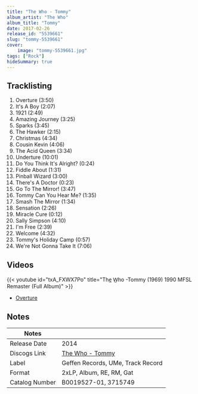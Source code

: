 ```yaml
---
title: "The Who - Tommy"
album_artist: "The Who"
album_title: "Tommy"
date: 2017-02-26
release_id: "5539661"
slug: "tommy-5539661"
cover:
    image: "tommy-5539661.jpg"
tags: ["Rock"]
hideSummary: true
---
```


## Tracklisting
1. Overture (3:50)
2. It's A Boy (2:07)
3. 1921 (2:49)
4. Amazing Journey (3:25)
5. Sparks (3:45)
6. The Hawker (2:15)
7. Christmas (4:34)
8. Cousin Kevin (4:06)
9. The Acid Queen (3:34)
10. Underture (10:01)
11. Do You Think It's Alright? (0:24)
12. Fiddle About (1:31)
13. Pinball Wizard (3:00)
14. There's A Doctor (0:23)
15. Go To The Mirror! (3:47)
16. Tommy Can You Hear Me? (1:35)
17. Smash The Mirror (1:34)
18. Sensation (2:26)
19. Miracle Cure (0:12)
20. Sally Simpson (4:10)
21. I'm Free (2:39)
22. Welcome (4:32)
23. Tommy's Holiday Camp (0:57)
24. We're Not Gonna Take It (7:06)

## Videos
{{< youtube id="txA_FXWX7Po" title="The̲ W̲ho -Tommy (1969) 1990 MFSL Remaster (Full Album)" >}}
- [Overture](https://www.youtube.com/watch?v=MPUDqqINVXE)

## Notes

| Notes          |             |
| ---------------| ----------- |
| Release Date   | 2014 |
| Discogs Link   | [The Who - Tommy](https://www.discogs.com/release/5539661) |
| Label          | Geffen Records, UMe, Track Record |
| Format         | 2xLP, Album, RE, RM, Gat |
| Catalog Number | B0019527-01, 3715749 |

